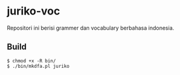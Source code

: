 juriko-voc
==========
Repositori ini berisi grammer dan vocabulary berbahasa indonesia.

## Build
```
$ chmod +x -R bin/
$ ./bin/mkdfa.pl juriko
```
